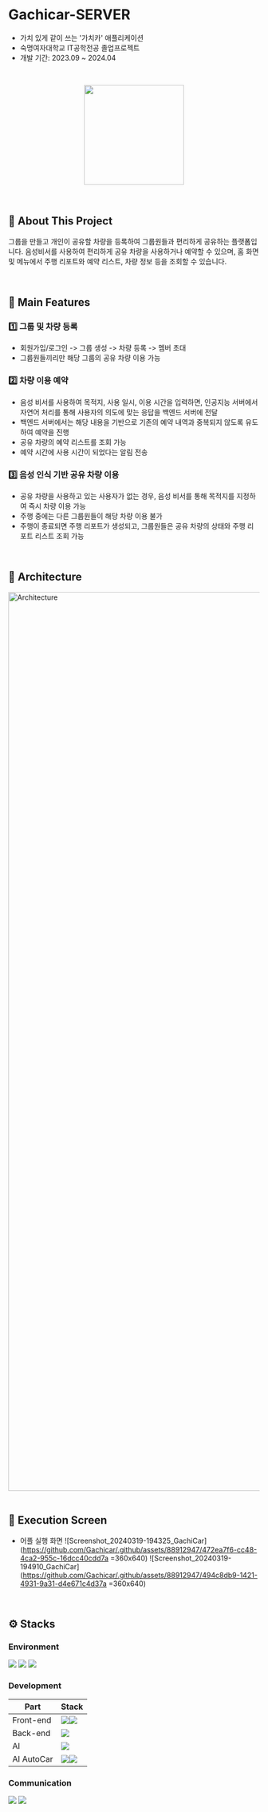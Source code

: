 # Gachicar-SERVER
- 가치 있게 같이 쓰는 '가치카' 애플리케이션
- 숙명여자대학교 IT공학전공 졸업프로젝트
- 개발 기간: 2023.09 ~ 2024.04
<br/>
<p align="center">
  <img src="https://github.com/Gachicar/Gachicar-SERVER/assets/82032452/82a7ab69-5d6e-40e2-8dc7-b324011fa223" width="200" align="center" />
</p>

<br/>

## 📌 About This Project
그룹을 만들고 개인이 공유할 차량을 등록하여 그룹원들과 편리하게 공유하는 플랫폼입니다. 
음성비서를 사용하여 편리하게 공유 차량을 사용하거나 예약할 수 있으며, 홈 화면 및 메뉴에서 주행 리포트와 예약 리스트, 차량 정보 등을 조회할 수 있습니다.

<br/>

## 📌 Main Features

### 1️⃣ 그룹 및 차량 등록
- 회원가입/로그인 -> 그룹 생성 -> 차량 등록 -> 멤버 초대
- 그룹원들끼리만 해당 그룹의 공유 차량 이용 가능

### 2️⃣ 차량 이용 예약
- 음성 비서를 사용하여 목적지, 사용 일시, 이용 시간을 입력하면, 인공지능 서버에서 자연어 처리를 통해 사용자의 의도에 맞는 응답을 백엔드 서버에 전달
- 백엔드 서버에서는 해당 내용을 기반으로 기존의 예약 내역과 중복되지 않도록 유도하여 예약을 진행
- 공유 차량의 예약 리스트를 조회 가능
- 예약 시간에 사용 시간이 되었다는 알림 전송

### 3️⃣ 음성 인식 기반 공유 차량 이용
- 공유 차량을 사용하고 있는 사용자가 없는 경우, 음성 비서를 통해 목적지를 지정하여 즉시 차량 이용 가능
- 주행 중에는 다른 그룹원들이 해당 차량 이용 불가
- 주행이 종료되면 주행 리포트가 생성되고, 그룹원들은 공유 차량의 상태와 주행 리포트 리스트 조회 가능

<br/>

## 📌 Architecture
<img width="1801" alt="Architecture" src="https://github.com/Gachicar/Gachicar-SERVER/assets/82032452/25a1e334-cb6c-4fd5-9a6a-ab2c9d6da2ca">

<br/>

<br/>

## 📌 Execution Screen
- 어플 실행 화면
![Screenshot_20240319-194325_GachiCar](https://github.com/Gachicar/.github/assets/88912947/472ea7f6-cc48-4ca2-955c-16dcc40cdd7a =360x640) ![Screenshot_20240319-194910_GachiCar](https://github.com/Gachicar/.github/assets/88912947/494c8db9-1421-4931-9a31-d4e671c4d37a =360x640)

<br/>

## ⚙️ Stacks

  ### Environment
  <div>
    <img src="https://img.shields.io/badge/git-F05032?style=for-the-badge&logo=git&logoColor=white">
    <img src="https://img.shields.io/badge/github-181717?style=for-the-badge&logo=github&logoColor=white">
    <img src="https://img.shields.io/badge/docker-2496ED?style=for-the-badge&logo=docker&logoColor=white">
    
  </div>
  
  ### Development
  | Part | Stack |
  | ---- | ----- |
  | Front-end | <img src="https://img.shields.io/badge/android-34A853?style=for-the-badge&logo=android&logoColor=white"><img src="https://img.shields.io/badge/kotlin-7F52FF?style=for-the-badge&logo=kotlin&logoColor=white"> |
  | Back-end | <img src="https://img.shields.io/badge/springboot-6DB33F?style=for-the-badge&logo=springboot&logoColor=white"> |
  | AI | <img src="https://img.shields.io/badge/python-3776AB?style=for-the-badge&logo=python&logoColor=white"> |
  | AI AutoCar | <img src="https://img.shields.io/badge/jupyter-F37626?style=for-the-badge&logo=jupyter&logoColor=white"><img src="https://img.shields.io/badge/python-3776AB?style=for-the-badge&logo=python&logoColor=white">

  ### Communication
  <div>
    <img src="https://img.shields.io/badge/notion-000000?style=for-the-badge&logo=notion&logoColor=white">
    <img src="https://img.shields.io/badge/figma-F24E1E?style=for-the-badge&logo=figma&logoColor=white">
  </div>

  <br/>
  
